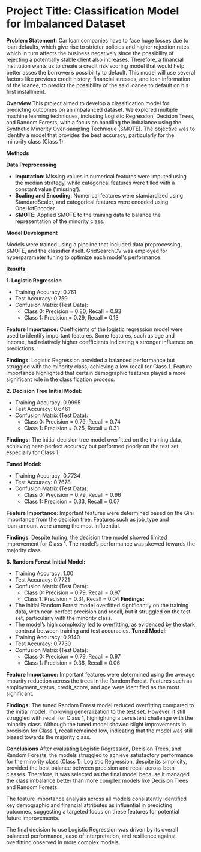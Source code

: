 # Project Title: Classification Model for Imbalanced Dataset
**Problem Statement:**
Car loan companies have to face huge losses due to loan defaults, which give rise to stricter policies and higher rejection rates which in turn affects the business negatively since the possibility of rejecting a potentially stable client also increases. Therefore, a financial institution wants us to create a credit risk scoring model that would help better asses the borrower’s possibility to default. This model will use several factors like previous credit history, financial stresses, and loan information of the loanee, to predict the possibility of the said loanee to default on his first installment.

**Overview**
This project aimed to develop a classification model for predicting outcomes on an imbalanced dataset. We explored multiple machine learning techniques, including Logistic Regression, Decision Trees, and Random Forests, with a focus on handling the imbalance using the Synthetic Minority Over-sampling Technique (SMOTE). The objective was to identify a model that provides the best accuracy, particularly for the minority class (Class 1).

**Methods**

**Data Preprocessing**

- **Imputation**: Missing values in numerical features were imputed using the median strategy, while categorical features were filled with a constant value ('missing').
- **Scaling and Encoding**: Numerical features were standardized using StandardScaler, and categorical features were encoded using OneHotEncoder.
- **SMOTE**: Applied SMOTE to the training data to balance the representation of the minority class.

**Model Development**

Models were trained using a pipeline that included data preprocessing, SMOTE, and the classifier itself. GridSearchCV was employed for hyperparameter tuning to optimize each model's performance.

**Results**

**1. Logistic Regression**
- Training Accuracy: 0.761
- Test Accuracy: 0.759
- Confusion Matrix (Test Data):
    - Class 0: Precision = 0.80, Recall = 0.93
    - Class 1: Precision = 0.29, Recall = 0.13

**Feature Importance:**
Coefficients of the logistic regression model were used to identify important features. Some features, such as age and income, had relatively higher coefficients indicating a stronger influence on predictions.

**Findings**:
Logistic Regression provided a balanced performance but struggled with the minority class, achieving a low recall for Class 1.
Feature importance highlighted that certain demographic features played a more significant role in the classification process.

**2. Decision Tree**
**Initial Model:**
- Training Accuracy: 0.9995
- Test Accuracy: 0.6461
- Confusion Matrix (Test Data):
    - Class 0: Precision = 0.79, Recall = 0.74
    - Class 1: Precision = 0.25, Recall = 0.31

**Findings:**
The initial decision tree model overfitted on the training data, achieving near-perfect accuracy but performed poorly on the test set, especially for Class 1.

**Tuned Model:**
- Training Accuracy: 0.7734
- Test Accuracy: 0.7678
- Confusion Matrix (Test Data):
    - Class 0: Precision = 0.79, Recall = 0.96
    - Class 1: Precision = 0.33, Recall = 0.07

**Feature Importance**:
Important features were determined based on the Gini importance from the decision tree. Features such as job_type and loan_amount were among the most influential.

**Findings**:
Despite tuning, the decision tree model showed limited improvement for Class 1. The model’s performance was skewed towards the majority class.

**3. Random Forest**
**Initial Model:**
- Training Accuracy: 1.00
- Test Accuracy: 0.7721
- Confusion Matrix (Test Data):
    - Class 0: Precision = 0.79, Recall = 0.97
    - Class 1: Precision = 0.31, Recall = 0.04
**Findings:**
- The initial Random Forest model overfitted significantly on the training data, with near-perfect precision and recall, but it struggled on the test set, particularly with the minority class.
- The model’s high complexity led to overfitting, as evidenced by the stark contrast between training and test accuracies.
**Tuned Model:**
- Training Accuracy: 0.9140
- Test Accuracy: 0.7730
- Confusion Matrix (Test Data):
    - Class 0: Precision = 0.79, Recall = 0.97
    - Class 1: Precision = 0.36, Recall = 0.06

**Feature Importance:**
Important features were determined using the average impurity reduction across the trees in the Random Forest. Features such as employment_status, credit_score, and age were identified as the most significant.

**Findings:**
The tuned Random Forest model reduced overfitting compared to the initial model, improving generalization to the test set. However, it still struggled with recall for Class 1, highlighting a persistent challenge with the minority class.
Although the tuned model showed slight improvements in precision for Class 1, recall remained low, indicating that the model was still biased towards the majority class.

**Conclusions**
After evaluating Logistic Regression, Decision Trees, and Random Forests, the models struggled to achieve satisfactory performance for the minority class (Class 1). Logistic Regression, despite its simplicity, provided the best balance between precision and recall across both classes. Therefore, it was selected as the final model because it managed the class imbalance better than more complex models like Decision Trees and Random Forests.

The feature importance analysis across all models consistently identified key demographic and financial attributes as influential in predicting outcomes, suggesting a targeted focus on these features for potential future improvements.

The final decision to use Logistic Regression was driven by its overall balanced performance, ease of interpretation, and resilience against overfitting observed in more complex models.

